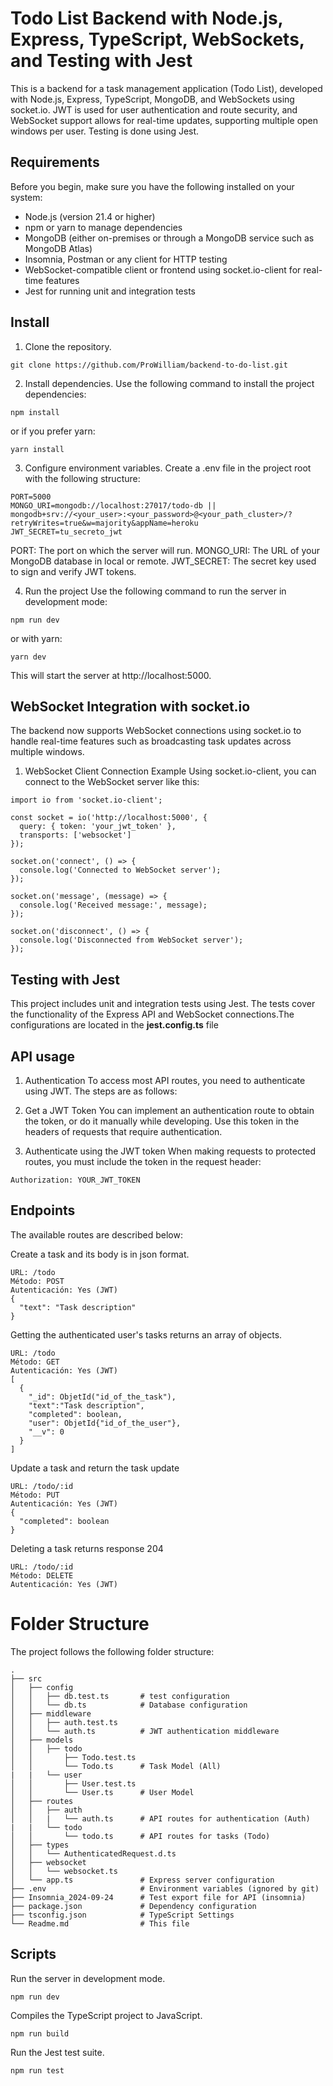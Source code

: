 # Todo List Backend with Node.js, Express, TypeScript, WebSockets, and Testing with Jest


This is a backend for a task management application (Todo List), developed with Node.js, Express, TypeScript, MongoDB, and WebSockets using socket.io. JWT is used for user authentication and route security, and WebSocket support allows for real-time updates, supporting multiple open windows per user. Testing is done using Jest.

## Requirements
Before you begin, make sure you have the following installed on your system:

- Node.js (version 21.4 or higher)
- npm or yarn to manage dependencies
- MongoDB (either on-premises or through a MongoDB service such as MongoDB Atlas)
- Insomnia, Postman or any client for HTTP testing
- WebSocket-compatible client or frontend using socket.io-client for real-time features
- Jest for running unit and integration tests

## Install

1. Clone the repository.

```
git clone https://github.com/ProWilliam/backend-to-do-list.git
```

2. Install dependencies.
Use the following command to install the project dependencies:
```
npm install
```

or if you prefer yarn:
```
yarn install
```

3. Configure environment variables.
Create a .env file in the project root with the following structure:

```
PORT=5000
MONGO_URI=mongodb://localhost:27017/todo-db || mongodb+srv://<your_user>:<your_password>@<your_path_cluster>/?retryWrites=true&w=majority&appName=heroku
JWT_SECRET=tu_secreto_jwt
```

PORT: The port on which the server will run.
MONGO_URI: The URL of your MongoDB database in local or remote.
JWT_SECRET: The secret key used to sign and verify JWT tokens.

4. Run the project
Use the following command to run the server in development mode:

```
npm run dev
```

or with yarn:
```
yarn dev
```
This will start the server at http://localhost:5000.

## WebSocket Integration with socket.io
The backend now supports WebSocket connections using socket.io to handle real-time features such as broadcasting task updates across multiple windows.

1. WebSocket Client Connection Example
Using socket.io-client, you can connect to the WebSocket server like this:

```
import io from 'socket.io-client';

const socket = io('http://localhost:5000', {
  query: { token: 'your_jwt_token' },
  transports: ['websocket']
});

socket.on('connect', () => {
  console.log('Connected to WebSocket server');
});

socket.on('message', (message) => {
  console.log('Received message:', message);
});

socket.on('disconnect', () => {
  console.log('Disconnected from WebSocket server');
});
```

## Testing with Jest
This project includes unit and integration tests using Jest. The tests cover the functionality of the Express API and WebSocket connections.The configurations are located in the **jest.config.ts** file

## API usage
1. Authentication
To access most API routes, you need to authenticate using JWT. The steps are as follows:

2. Get a JWT Token
You can implement an authentication route to obtain the token, or do it manually while developing. Use this token in the headers of requests that require authentication.

3. Authenticate using the JWT token
When making requests to protected routes, you must include the token in the request header:

```
Authorization: YOUR_JWT_TOKEN
```

## Endpoints

The available routes are described below:

Create a task and its body is in json format.
```
URL: /todo
Método: POST
Autenticación: Yes (JWT)
{
  "text": "Task description"
}
```

Getting the authenticated user's tasks returns an array of objects.
```
URL: /todo
Método: GET
Autenticación: Yes (JWT)
[
  {
    "_id": ObjetId("id_of_the_task"),
    "text":"Task description",
    "completed": boolean,
    "user": ObjetId{"id_of_the_user"},
    "__v": 0
  }
]
```

Update a task and return the task update
```
URL: /todo/:id
Método: PUT
Autenticación: Yes (JWT)
{
  "completed": boolean
}
```

Deleting a task returns response 204
```
URL: /todo/:id
Método: DELETE
Autenticación: Yes (JWT)
```

# Folder Structure
The project follows the following folder structure:

```
.
├── src
│   ├── config
│   │   ├── db.test.ts       # test configuration
│   │   └── db.ts            # Database configuration
│   ├── middleware
│   │   ├── auth.test.ts       
│   │   └── auth.ts          # JWT authentication middleware
│   ├── models
│   │   ├── todo
│   │       ├── Todo.test.ts    
│   │       └── Todo.ts      # Task Model (All)
|   |   └── user
│   │       ├── User.test.ts      
│   │       └── User.ts      # User Model
│   ├── routes
│   │   ├── auth
│   │   |   └── auth.ts      # API routes for authentication (Auth)
|   |   └── todo
│   │       └── todo.ts      # API routes for tasks (Todo)
│   ├── types
│   │   └── AuthenticatedRequest.d.ts 
│   ├── websocket
│   │   └── websocket.ts 
│   └── app.ts               # Express server configuration
├── .env                     # Environment variables (ignored by git)
├── Insomnia_2024-09-24      # Test export file for API (insomnia)
├── package.json             # Dependency configuration
├── tsconfig.json            # TypeScript Settings      
└── Readme.md                # This file
```

## Scripts

Run the server in development mode.
```
npm run dev    
```

Compiles the TypeScript project to JavaScript.
```
npm run build
```

Run the Jest test suite.
```
npm run test
```